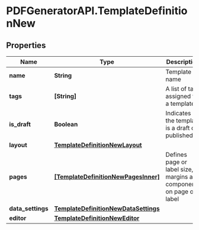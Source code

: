 # PDFGeneratorAPI.TemplateDefinitionNew

## Properties

Name | Type | Description | Notes
------------ | ------------- | ------------- | -------------
**name** | **String** | Template name | 
**tags** | **[String]** | A list of tags assigned to a template | [optional] 
**is_draft** | **Boolean** | Indicates if the template is a draft or published. | [optional] 
**layout** | [**TemplateDefinitionNewLayout**](TemplateDefinitionNewLayout.md) |  | [optional] 
**pages** | [**[TemplateDefinitionNewPagesInner]**](TemplateDefinitionNewPagesInner.md) | Defines page or label size, margins and components on page or label | [optional] 
**data_settings** | [**TemplateDefinitionNewDataSettings**](TemplateDefinitionNewDataSettings.md) |  | [optional] 
**editor** | [**TemplateDefinitionNewEditor**](TemplateDefinitionNewEditor.md) |  | [optional] 


